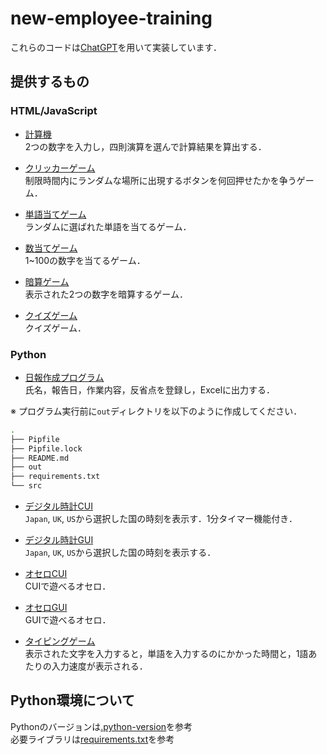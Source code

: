 # new-employee-training
これらのコードは[ChatGPT](https://openai.com/blog/chatgpt)を用いて実装しています．
## 提供するもの
### HTML/JavaScript
- [計算機](./src/0405/calculator.html) \
2つの数字を入力し，四則演算を選んで計算結果を算出する．

- [クリッカーゲーム](./src/0405/clicker.html) \
制限時間内にランダムな場所に出現するボタンを何回押せたかを争うゲーム．

- [単語当てゲーム](./src/0407/word.html) \
ランダムに選ばれた単語を当てるゲーム．

- [数当てゲーム](./src/0407/guess-number-between-1-and-100.html) \
1~100の数字を当てるゲーム．

- [暗算ゲーム](./src/0407/mental-arithmentic.html) \
表示された2つの数字を暗算するゲーム．

- [クイズゲーム](./src/0407/quiz.html) \
クイズゲーム．

### Python
- [日報作成プログラム](./src/0405/daily_report_creation.py) \
氏名，報告日，作業内容，反省点を登録し，Excelに出力する．

※ プログラム実行前に`out`ディレクトリを以下のように作成してください．
```bash
.
├── Pipfile
├── Pipfile.lock
├── README.md
├── out
├── requirements.txt
└── src
```
- [デジタル時計CUI](./src/0406/digital_clock_cui.py) \
`Japan`, `UK`, `US`から選択した国の時刻を表示す．1分タイマー機能付き．

- [デジタル時計GUI](./src/0406/digital_clock_gui.py) \
`Japan`, `UK`, `US`から選択した国の時刻を表示する．

- [オセロCUI](./src/0406/othello_cui.py) \
CUIで遊べるオセロ．

- [オセロGUI](./src/0406/othello_gui.py) \
GUIで遊べるオセロ．

- [タイピングゲーム](./src/0406/typing_game.py) \
表示された文字を入力すると，単語を入力するのにかかった時間と，1語あたりの入力速度が表示される．

## Python環境について
Pythonのバージョンは[.python-version](./.python-version)を参考 \
必要ライブラリは[requirements.txt](./requirements.txt)を参考